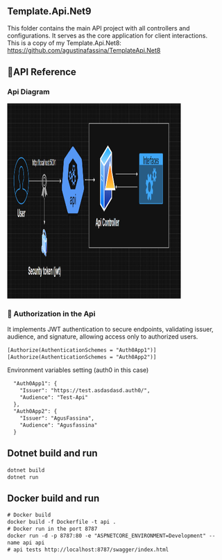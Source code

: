 ## Template.Api.Net9
This folder contains the main API project with all controllers and configurations. It serves as the core application for client interactions.<br>
This is a copy of my Template.Api.Net8: https://github.com/agustinafassina/TemplateApi.Net8

## 📄API Reference
### Api Diagram 
<img src="api-diagram.png" alt="Logo del proyecto" width="400" height="450">

### 🔐 Authorization in the Api
It implements JWT authentication to secure endpoints, validating issuer, audience, and signature, allowing access only to authorized users.
```
[Authorize(AuthenticationSchemes = "Auth0App1")]
[Authorize(AuthenticationSchemes = "Auth0App2")]
```
Environment variables setting (auth0 in this case)
```
  "Auth0App1": {
    "Issuer": "https://test.asdasdasd.auth0/",
    "Audience": "Test-Api"
  },
  "Auth0App2": {
    "Issuer": "AgusFassina",
    "Audience": "Agusfassina"
  }
```

## Dotnet build and run
```
dotnet build
dotnet run
```

## Docker build and run

```
# Docker build
docker build -f Dockerfile -t api .
# Docker run in the port 8787
docker run -d -p 8787:80 -e "ASPNETCORE_ENVIRONMENT=Development" --name api api
# api tests http://localhost:8787/swagger/index.html
```


